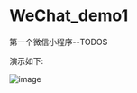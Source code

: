 # WeChat_demo1
第一个微信小程序--TODOS

演示如下:

![image](https://github.com/Timeisnotold/WeChat_demo1/images/TODOS.gif)
